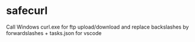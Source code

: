 # safecurl
Call Windows curl.exe for ftp upload/download and replace backslashes by forwardslashes + tasks.json for vscode
